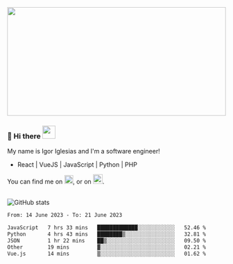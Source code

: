 <img src="https://c.tenor.com/KjVxfRrrncUAAAAd/matrix.gif" width="100%" height="250px">

### 🔭 Hi there <img src="https://raw.githubusercontent.com/MartinHeinz/MartinHeinz/master/wave.gif" width="30px">


My name is Igor Iglesias and I'm a software engineer!
<br>

<ul>
  <li> React | VueJS | JavaScript | Python | PHP </li>
</ul>
You can find me on <a href="https://twitter.com/IgorIglesias5"><img src="https://i.imgur.com/JLLlB5S.png" width="20px"></a>, or on <a href="https://www.linkedin.com/in/igor-iglesias-62478428/"><img src="https://i.imgur.com/PXyIkWx.png" width="22px"></a>.

<br>
<br>

![GitHub stats](https://github-readme-stats.vercel.app/api?username=igoiglesias&show_icons=true&count_private=true&theme=chartreuse-dark&hide_title=true)

<!--START_SECTION:waka-->

```txt
From: 14 June 2023 - To: 21 June 2023

JavaScript   7 hrs 33 mins   █████████████░░░░░░░░░░░░   52.46 %
Python       4 hrs 43 mins   ████████▒░░░░░░░░░░░░░░░░   32.81 %
JSON         1 hr 22 mins    ██▒░░░░░░░░░░░░░░░░░░░░░░   09.50 %
Other        19 mins         ▓░░░░░░░░░░░░░░░░░░░░░░░░   02.21 %
Vue.js       14 mins         ▒░░░░░░░░░░░░░░░░░░░░░░░░   01.62 %
```

<!--END_SECTION:waka-->
